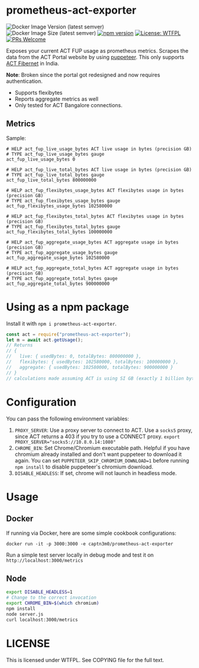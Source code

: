 # prometheus-act-exporter

![Docker Image Version (latest semver)](https://img.shields.io/docker/v/captn3m0/prometheus-act-exporter) ![Docker Image Size (latest semver)](https://img.shields.io/docker/image-size/captn3m0/prometheus-act-exporter) [![npm version](https://badge.fury.io/js/prometheus-act-exporter.svg)](https://badge.fury.io/js/prometheus-act-exporter) [![License: WTFPL](https://img.shields.io/badge/License-WTFPL-blue.svg)](http://www.wtfpl.net/) [![PRs Welcome](https://img.shields.io/badge/PRs-welcome-brightgreen.svg)](http://makeapullrequest.com)

Exposes your current ACT FUP usage as prometheus metrics. Scrapes the data from the ACT Portal website by using [puppeteer](https://developers.google.com/web/tools/puppeteer/). This only supports [ACT Fibernet](https://www.actcorp.in/) in India.

**Note**: Broken since the portal got redesigned and now requires authentication.

- Supports flexibytes
- Reports aggregate metrics as well
- Only tested for ACT Bangalore connections.

## Metrics

Sample:

```
# HELP act_fup_live_usage_bytes ACT live usage in bytes (precision GB)
# TYPE act_fup_live_usage_bytes gauge
act_fup_live_usage_bytes 0

# HELP act_fup_live_total_bytes ACT live usage in bytes (precision GB)
# TYPE act_fup_live_total_bytes gauge
act_fup_live_total_bytes 800000000

# HELP act_fup_flexibytes_usage_bytes ACT flexibytes usage in bytes (precision GB)
# TYPE act_fup_flexibytes_usage_bytes gauge
act_fup_flexibytes_usage_bytes 102580000

# HELP act_fup_flexibytes_total_bytes ACT flexibytes usage in bytes (precision GB)
# TYPE act_fup_flexibytes_total_bytes gauge
act_fup_flexibytes_total_bytes 100000000

# HELP act_fup_aggregate_usage_bytes ACT aggregate usage in bytes (precision GB)
# TYPE act_fup_aggregate_usage_bytes gauge
act_fup_aggregate_usage_bytes 102580000

# HELP act_fup_aggregate_total_bytes ACT aggregate usage in bytes (precision GB)
# TYPE act_fup_aggregate_total_bytes gauge
act_fup_aggregate_total_bytes 900000000
```

# Using as a npm package

Install it with `npm i prometheus-act-exporter`.

```js
const act = require("prometheus-act-exporter");
let m = await act.getUsage();
// Returns
// {
//   live: { usedBytes: 0, totalBytes: 800000000 },
//   flexibytes: { usedBytes: 102580000, totalBytes: 100000000 },
//   aggregate: { usedBytes: 102580000, totalBytes: 900000000 }
// }
// calculations made assuming ACT is using SI GB (exactly 1 billion bytes)
```

# Configuration

You can pass the following environment variables:

1.  `PROXY_SERVER`: Use a proxy server to connect to ACT. Use a `socks5` proxy, since ACT returns a 403 if you try to use a CONNECT proxy. `export PROXY_SERVER="socks5://10.8.0.14:1080"`
2.  `CHROME_BIN`: Set Chrome/Chromium executable path. Helpful if you have chromium already installed and don't want puppeteer to download it again. You can set `PUPPETEER_SKIP_CHROMIUM_DOWNLOAD=1` before running `npm install` to disable puppeteer's chromium download.
3.  `DISABLE_HEADLESS`: If set, chrome will not launch in headless mode.

# Usage

## Docker

If running via Docker, here are some simple cookbook configurations:

`docker run -it -p 3000:3000 -e captn3m0/prometheus-act-exporter`

Run a simple test server locally in debug mode and test it on `http://localhost:3000/metrics`

## Node

```sh
export DISABLE_HEADLESS=1
# Change to the correct invocation
export CHROME_BIN=$(which chromium)
npm install
node server.js
curl localhost:3000/metrics
```

# LICENSE

This is licensed under WTFPL. See COPYING file for the full text.
